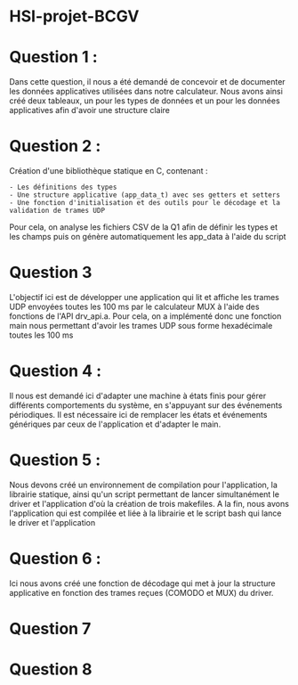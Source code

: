 # HSI-projet-BCGV

# Question 1 : 

Dans cette question, il nous a été demandé de concevoir et de documenter les données applicatives utilisées dans notre  calculateur. Nous avons ainsi créé deux tableaux, un pour les types de données et un pour les données applicatives afin d'avoir une structure claire 

# Question  2 : 

Création d'une bibliothèque statique en C, contenant :

    - Les définitions des types 
    - Une structure applicative (app_data_t) avec ses getters et setters 
    - Une fonction d'initialisation et des outils pour le décodage et la validation de trames UDP
Pour cela,  on analyse les fichiers CSV de la Q1 afin de définir les types et les champs puis on génère automatiquement les app_data à l'aide du script

# Question 3   

L'objectif ici est de développer une application qui lit et affiche les trames UDP envoyées toutes les 100 ms par le calculateur MUX à l'aide des fonctions de l'API drv_api.a.
Pour cela, on a implémenté donc une fonction main nous permettant d'avoir les trames UDP sous forme hexadécimale toutes les 100 ms

# Question 4 : 

Il nous est demandé ici d'adapter une machine à états finis pour gérer différents comportements du système, en s'appuyant sur des événements périodiques. Il est nécessaire ici de remplacer les états et événements génériques par ceux de l'application et d'adapter le main.

# Question 5 : 

Nous devons créé un environnement de compilation pour l'application, la librairie statique, ainsi qu'un script permettant de lancer simultanément le driver et l'application d'où la création de trois makefiles. A la fin, nous avons l'application qui est compilée et liée à la librairie et le script bash qui lance le driver et l'application

# Question 6 : 

Ici nous avons créé une fonction de décodage qui met à jour la structure applicative en fonction des trames reçues (COMODO et MUX) du driver.

# Question 7 

# Question 8 
